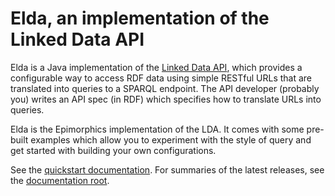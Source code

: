 <h1>Elda, an implementation of the Linked Data API</h1>

<p>
Elda is a Java implementation of the 
<a href="http://code.google.com/p/linked-data-api/" rel="nofollow">Linked Data API</a>,
which provides a configurable way to access RDF data using simple 
RESTful URLs that are translated into queries to a SPARQL endpoint. 
The API developer (probably you) writes an API spec (in RDF) which 
specifies how to translate URLs into queries. 
</p>

<p>
Elda is the Epimorphics implementation of the LDA. It comes with some pre-built  examples 
which allow you to experiment with the style of query and get started with building your own configurations. 
</p>

<p>
See the <a href="http://epimorphics.github.io/elda/docs/E1.2.29/index.html">quickstart documentation</a>.
For summaries of the latest releases, see the
<a href="http://epimorphics.github.io/elda/">documentation root</a>.
</p>

